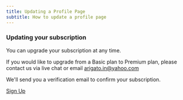 ```yaml
---
title: Updating a Profile Page
subtitle: How to update a profile page
---
```


<h3>Updating your subscription</h3>

You can upgrade your subscription at any time. 

If you would like to upgrade from a Basic plan to Premium plan, please contact us via live chat or email arigato.in@yahoo.com

We'll send you a verification email to confirm your subscription.

<a href="{{ site.url }}/signup" class="button primary">Sign Up</a>
